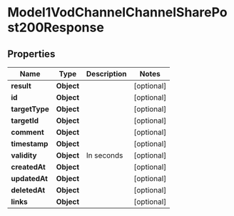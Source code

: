 

# Model1VodChannelChannelSharePost200Response


## Properties

| Name | Type | Description | Notes |
|------------ | ------------- | ------------- | -------------|
|**result** | **Object** |  |  [optional] |
|**id** | **Object** |  |  [optional] |
|**targetType** | **Object** |  |  [optional] |
|**targetId** | **Object** |  |  [optional] |
|**comment** | **Object** |  |  [optional] |
|**timestamp** | **Object** |  |  [optional] |
|**validity** | **Object** | In seconds |  [optional] |
|**createdAt** | **Object** |  |  [optional] |
|**updatedAt** | **Object** |  |  [optional] |
|**deletedAt** | **Object** |  |  [optional] |
|**links** | **Object** |  |  [optional] |



